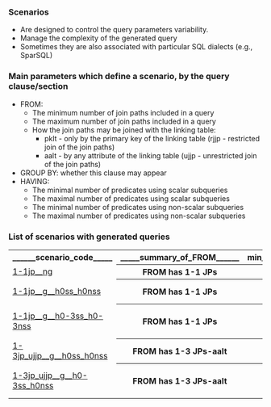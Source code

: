 ### Scenarios
*  Are designed to control the query parameters variability.
*  Manage the complexity of the generated query
*  Sometimes they are also associated with particular SQL dialects (e.g., SparSQL)

### Main parameters which define a scenario, by the query clause/section
* FROM:
    - The minimum number of join paths included in a query 
    - The maximum number of join paths included in a query 
    - How the join paths may be joined with the linking table:
      * pklt - only by the primary key of the linking table (rjjp - restricted join of the join paths)
      * aalt - by any attribute of the linking table (ujjp - unrestricted join of the join paths)
* GROUP BY: whether this clause may appear 
* HAVING:
    - The minimal number of predicates using scalar subqueries
    - The maximal number of predicates using scalar subqueries
    - The minimal number of predicates using non-scalar subqueries
    - The maximal number of predicates using non-scalar subqueries


### List of scenarios with generated queries

<table style="width:100%">
  <tr>
    <th>______scenario_code_____</th>
    <th>_____summary_of_FROM______</th>
    <th>min_n_of_join_paths</th>
    <th>max_n_of_join_paths</th>
    <th>______how_join_paths_are_joined______</th>
    <th>aggregation</th>
    <th>_____group_by_and_having______</th>
  </tr>
  <tr>
    <td><a href="https://github.com/marinfotache/SQL-Queries-for-TPC-H/tree/main/FROM%20has%201-1%20JPs/no%20groups">1-1jp__ng</a></td>
    <th>FROM has 1-1 JPs</th>
    <th>1</th>
    <th>1</th>
    <th> </th>
    <th>no groups</th>
    <th>no groups</th>
  </tr>
  <tr>
    <td><a href="https://github.com/marinfotache/SQL-Queries-for-TPC-H/tree/main/FROM%20has%201-1%20JPs/HAVING-no%20scalar%20s-q%2C%20no%20non-scalar%20s-q">1-1jp__g__h0ss_h0nss</a></td>
    <th>FROM has 1-1 JPs</th>
    <th>1</th>
    <th>1</th>
    <th> </th>
    <th>groups may appear</th>
    <th>HAVING-no scalar subqueries, no non-scalar subqueries</th>
  </tr>
  <tr>
    <td><a href="https://github.com/marinfotache/SQL-Queries-for-TPC-H/tree/main/FROM%20has%201-1%20JPs/HAVING-max%203%20scalar%20s-q%2C%20max%203%20non-scalar%20s-q">1-1jp__g__h0-3ss_h0-3nss</a></td>
    <th>FROM has 1-1 JPs</th>
    <th>1</th>
    <th>1</th>
    <th> </th>
    <th>groups may appear</th>
    <th>HAVING-max 3 scalar subqueries, max 3 non-scalar subqueries</th>
  </tr>
  <tr>
    <td><a href="https://github.com/marinfotache/SQL-Queries-for-TPC-H/tree/main/FROM%20has%201-3%20JPs-aalt/HAVING-no%20scalar%20s-q%2C%20no%20non-scalar%20s-q">1-3jp_ujjp__g__h0ss_h0nss</a></td>
    <th>FROM has 1-3 JPs-aalt</th>
    <th>1</th>
    <th>3</th>
    <th>the join paths are joined by any attribute(s) of the linking table</th>
    <th>groups may appear</th>
    <th>HAVING-no scalar subqueries, no non-scalar subqueries</th>
  </tr>
  <tr>
    <td><a href="https://github.com/marinfotache/SQL-Queries-for-TPC-H/tree/main/FROM%20has%201-3%20JPs-aalt/HAVING-max%203%20scalar%20s-q%2C%20no%20non-scalar%20s-q">1-3jp_ujjp__g__h0-3ss_h0nss</a></td>
    <th>FROM has 1-3 JPs-aalt</th>
    <th>1</th>
    <th>3</th>
    <th>the join paths are joined by any attribute(s) of the linking table</th>
    <th>groups may appear</th>
    <th>HAVING-max 3 scalar subqueries, no non-scalar subqueries</th>
  </tr>
    
</table>





